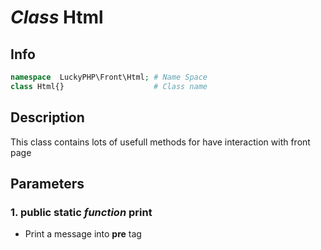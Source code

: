 # ***Class*** **Html**

## Info

```php
namespace  LuckyPHP\Front\Html; # Name Space
class Html{}                    # Class name
```

## Description
This class contains lots of usefull methods for have interaction with front page

## Parameters

### 1. public static ***function*** **print**
- Print a message into **pre** tag



